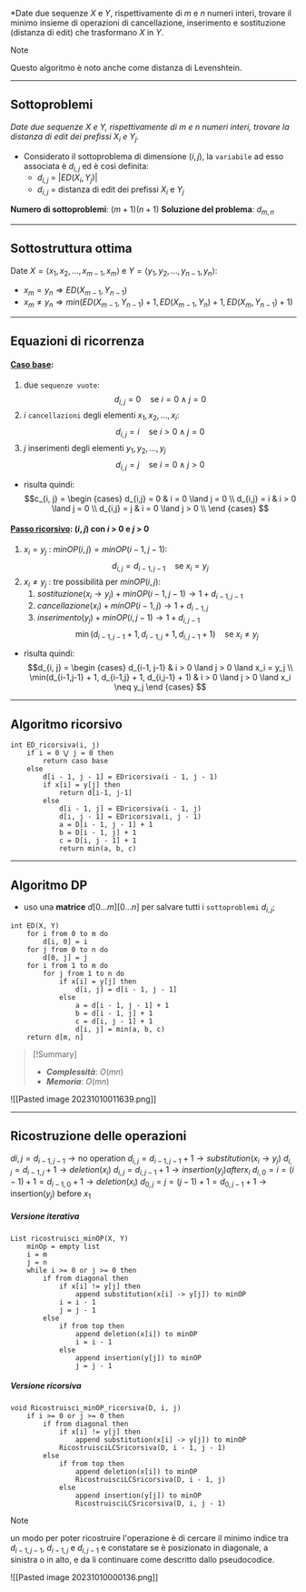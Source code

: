 *Date due sequenze $X$ e $Y$, rispettivamente di $m$ e $n$ numeri interi, trovare il minimo insieme di operazioni di cancellazione, inserimento e sostituzione (distanza di edit) che trasformano $X$ in $Y$.

>[!Note]
Questo algoritmo è noto anche come distanza di Levenshtein.
>

---
## Sottoproblemi

*Date due sequenze $X$ e $Y$, rispettivamente di $m$ e $n$ numeri interi, trovare la distanza di edit dei prefissi $X_i$ e $Y_j$.*
- Considerato il sottoproblema di dimensione $(i, j)$, la `variabile` ad esso associata è $d_{i,j}$ ed è così definita:
	- $d_{i,j}$ = $|ED(X_i, Y_j)|$
	- $d_{i,j}$ = distanza di edit dei prefissi $X_i$ e $Y_j$

**Numero di sottoproblemi**: $(m+1)(n+1)$
**Soluzione del problema**: $d_{m, n}$

---

## Sottostruttura ottima

Date $X=⟨x_1, x_2, …, x_{m-1}, x_m⟩$ e $Y=⟨y_1, y_2, …, y_{n-1}, y_n⟩$:

- $x_m = y_n \Rightarrow ED(X_{m-1}, Y_{n-1})$
- $x_m \neq y_n \Rightarrow min(ED(X_{m-1}, Y_{n-1}) + 1, ED(X_{m-1}, Y_{n}) + 1, ED(X_{m}, Y_{n-1}) + 1)$ 

---
## Equazioni di ricorrenza

#### <u>**Caso base**</u>:
1. due `sequenze vuote`:
$$ d_{i,j} = 0 \quad\text{se } i = 0 \land j = 0 $$
2. $i$ `cancellazioni` degli elementi $x_1, x_2, …, x_i$:
$$ d_{i,j} = i \quad\text{se } i > 0 \land j = 0 $$
3. $j$ inserimenti degli elementi $y_1, y_2, …, y_j$
$$ d_{i,j} = j \quad\text{se } i = 0 \land j > 0 $$

- risulta quindi:
$$c_{i, j} = 
\begin {cases} 
d_{i,j} = 0 & i = 0 \land j = 0 \\
d_{i,j} = i & i > 0 \land j = 0 \\
d_{i,j} = j & i = 0 \land j > 0 \\
\end {cases}
$$

#### <u>**Passo ricorsivo**</u>: $(i, j)$ con $i$ > 0 e $j$ > 0
1. $x_i = y_j$ : 
	$minOP(i, j) = minOP(i-1, j-1)$:$$d_{i,j} = d_{i-1,j-1} \quad\text{se } x_i = y_j$$
3. $x_i ≠ y_j$ : 
	tre possibilità per $minOP(i, j)$:
	1. $sostituzione(x_i \rightarrow y_j) + minOP(i-1, j-1) \rightarrow 1 + d_{i-1,j-1}$
	2. $cancellazione(x_i) + minOP(i-1, j) \rightarrow 1 + d_{i-1,j}$
	3. $inserimento(y_j) + minOP(i, j-1) \rightarrow 1 + d_{i,j-1}$
$$\min(d_{i-1,j-1} + 1, d_{i-1,j} + 1, d_{i,j-1} + 1) \quad\text{se } x_i \neq y_j$$

- risulta quindi:
$$d_{i, j} = 
\begin {cases} 
d_{i-1, j-1} & i > 0 \land j > 0 \land x_i = y_j \\
\min(d_{i-1,j-1} + 1, d_{i-1,j} + 1, d_{i,j-1} + 1) & i > 0 \land j > 0 \land x_i \neq y_j
\end {cases}
$$

---
## Algoritmo ricorsivo

``` Pseudocodice TI:"ED_ricorsiva" "FOLD"
int ED_ricorsiva(i, j)
	if i = 0 ⋁ j = 0 then
		return caso base
	else
		d[i - 1, j - 1] = EDricorsiva(i - 1, j - 1)
		if x[i] = y[j] then
			return d[i-1, j-1]
		else
			d[i - 1, j] = EDricorsiva(i - 1, j)
			d[i, j - 1] = EDricorsiva(i, j - 1)
			a = D[i - 1, j - 1] + 1 
			b = D[i - 1, j] + 1 
			c = D[i, j - 1] + 1
			return min(a, b, c)
```

---

## Algoritmo DP

- uso una **matrice** $d[0...m][0...n]$ per salvare tutti i `sottoproblemi` $d_{i, j}$;

``` Pseudocodice TI:"ED" "FOLD"
int ED(X, Y) 
	for i from 0 to m do 
		d[i, 0] = i 
	for j from 0 to n do
		d[0, j] = j 
	for i from 1 to m do
		for j from 1 to n do 
			if x[i] = y[j] then
				d[i, j] = d[i - 1, j - 1] 
			else 
				a = d[i - 1, j - 1] + 1
				b = d[i - 1, j] + 1
				c = d[i, j - 1] + 1
				d[i, j] = min(a, b, c) 
	return d[m, n]
```

> [!Summary]
> - ***Complessità***: $O(mn)$
> - ***Memoria***: $O(mn)$

![[Pasted image 20231010011639.png]]

---

## Ricostruzione delle operazioni

$di,j = d_{i-1,j-1} \rightarrow \text{no operation}$
$d_{i,j} = d_{i-1,j-1} + 1 \rightarrow substitution(x_i \rightarrow y_j)$
$d_{i,j} = d_{i-1,j} + 1 \rightarrow deletion(x_i)$
$d_{i,j} = d_{i,j-1} + 1 \rightarrow insertion(y_j) after x_i$
$d_{i,0} = i = (i-1) + 1 = d_{i-1,0} + 1 \rightarrow deletion(x_i)$
$d_{0,j} = j = (j-1) + 1 = d_{0,j-1} + 1 \rightarrow \text{insertion}(y_j) \text{ before } x_1$

##### Versione iterativa

``` Pseudocodice TI:"ricostruisci_minOP" "FOLD"
List ricostruisci_minOP(X, Y) 
	minOp = empty list
	i = m
	j = n 
	while i >= 0 or j >= 0 then 
		if from diagonal then 
			if x[i] != y[j] then 
				append substitution(x[i] -> y[j]) to minOP 
			i = i - 1 
			j = j - 1 
		else 
			if from top then 
				append deletion(x[i]) to minOP 
				i = i - 1 
			else 
				append insertion(y[j]) to minOP 
				j = j - 1
```

##### Versione ricorsiva

``` Pseudocodice TI:"Ricostruisci_minOP_ricorsiva" "FOLD"
void Ricostruisci_minOP_ricorsiva(D, i, j)
	if i >= 0 or j >= 0 then 
		if from diagonal then 
			if x[i] != y[j] then 
				append substitution(x[i] -> y[j]) to minOP 
			RicostruisciLCSricorsiva(D, i - 1, j - 1) 
		else 
			if from top then 
				append deletion(x[i]) to minOP 
				RicostruisciLCSricorsiva(D, i - 1, j) 
			else 
				append insertion(y[j]) to minOP 
				RicostruisciLCSricorsiva(D, i, j - 1)
```

>[!Note]
>un modo per poter ricostruire l'operazione è di cercare il minimo indice tra $d_{i-1,j-1}$, $d_{i-1,j}$ e $d_{i,j-1}$ e constatare se è posizionato in diagonale, a sinistra o in alto, e da li continuare come descritto dallo pseudocodice.

![[Pasted image 20231010000136.png]]